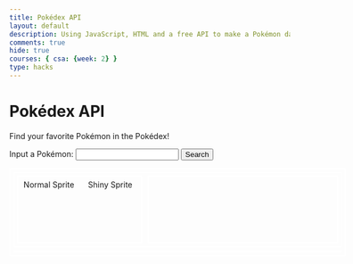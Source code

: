 ```yaml
---
title: Pokédex API
layout: default
description: Using JavaScript, HTML and a free API to make a Pokémon database.
comments: true
hide: true
courses: { csa: {week: 2} }
type: hacks
---
```


# Pokédex API

Find your favorite Pokémon in the Pokédex!

Input a Pokémon: <input id="search_box" type="text" width="100"> <button id="search_button" onclick="fetchData()">Search</button>

<div id="big_container">
    <div id="base_data" class="info_container">
        <div id="images" class="info_container">
            <div id="image_n" class="poke_image">
                <!--NORMAL IMAGE HERE-->
                <figcaption>Normal Sprite</figcaption>
            </div>
            <div id="image_s" class="poke_image">
                <!--SHINY IMAGE HERE-->
                <figcaption>Shiny Sprite</figcaption>
            </div>
        </div>
        <div id="basic_info" style="width:340px;border: 2px solid white; margin: 5px;">
            <h3 id="poke_name_header" style="text-align: center;"><!--POKEMON NAME HERE--></h3><br>
            <h4 id="species_box" style="text-align: center;"></h4><br>
            <h5 id="typing_box" style="text-align: center;"></h5><br>
            <div id="pokedex_entry_box">
                <!--POKEDEX ENTRY HERE-->
            </div>
        </div>
    </div>
    <div id="stats_data" class="info_container" width="600"></div>
</div>

<style>
    #big_container {
        width: 600px;
        border: 2px solid white;
    }

    .info_container {
        display: flex;
        justify-content: space-around;
        border: 2px solid white;
        margin: 5px;
    }

    .poke_image {
        margin: 5px;
        width: 100px;
        text-align: center;
    }
</style>

<script>
    // pokemon name input
    const pokeSearch = document.getElementById("search_box");

    // establishing global variables
    var movesArray = [];
    var defaultData = [];
    var speciesData = [];
    var evolutionData = [];

    // function to fetch data based on user input
    function fetchData() {
        // prepare fetch options
        var url = "https://pokeapi.co/api/v2/pokemon/" + pokeSearch.value.toLowerCase();
        var options = {
            method: 'GET',
            mode: 'cors',
            cache: 'default',
            credentials: 'omit',
            headers: {
                'Content-Type': 'application/json'
            },
        };

        // fetch the API
        fetch(url, options)
            .then(response => {
                // check for response errors
                if (response.status !== 200) {
                    var errorMsg = 'Database response error: ' + response.status;
                    console.log(errorMsg);
                }
                // valid response will have JSON data
                response.json().then(data => {
                    console.log(data);
                    defaultData = data;
                    fetch(defaultData["species"]["url"], options).then(response => {
                        response.json().then(data => {
                            console.log(data);
                            speciesData = data;
                            fetch(speciesData["evolution_chain"]["url"], options).then(response => {
                                response.json().then(data => {
                                    console.log(data);
                                    evolutionData = data;

                                    // image boxes
                                    var pokeImgN = document.createElement("img"); // normal image
                                    var pokeImgS = document.createElement("img"); // shiny image
                                    pokeImgN.src = defaultData["sprites"]["front_default"]; // normal image source
                                    pokeImgS.src = defaultData["sprites"]["front_shiny"]; // shiny image source
                                    document.getElementById("image_n").appendChild(pokeImgN);
                                    document.getElementById("image_s").appendChild(pokeImgS);

                                    // basic data box
                                    var pokeName = defaultData["name"]; // lowercase name of pokemon
                                    var pokeId = defaultData["id"]; // pokedex id number
                                    for (entry of speciesData["genera"]) {
                                        if (entry["language"]["name"] == "en") {
                                            var pokeSpecies = entry["genus"];
                                            break;
                                        }
                                    }
                                    document.getElementById("poke_name_header").innerHTML = pokeName.toUpperCase() + " (#" + pokeId.toString() + ")";
                                    generateEntry();
                                })
                            })
                        })
                    })
                })
            })
            .catch(err => {
                console.error(err);
            });
    }

    function generateEntry() {
        var selecting = true;
        while (selecting) {
            var chosenEntry = speciesData["flavor_text_entries"][Math.floor(Math.random() * speciesData["flavor_text_entries"].length)];
            if (chosenEntry["language"]["name"] == "en") {
                selecting = false;
            }
        }
        var entryText = chosenEntry["flavor_text"].replace(/\n/g, ' ');
        console.log(entryText);
    }
    // fetchData();
</script>